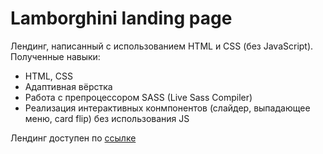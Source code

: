 # Lamborghini landing page
Лендинг, написанный с использованием HTML и CSS (без JavaScript). Полученные навыки:

- HTML, CSS
- Адаптивная вёрстка
- Работа с препроцессором SASS (Live Sass Compiler)
- Реализация интерактивных конмпонентов (слайдер, выпадающее меню, card flip) без использования JS

Лендинг доступен по [ссылке](https://pro100cahya.github.io/src/lamborghini-landing/index.html)
